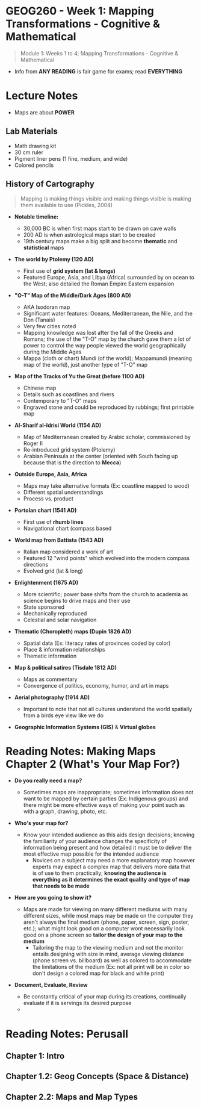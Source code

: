 # GEOG260 - Week 1: Mapping Transformations - Cognitive & Mathematical
> Module 1: Weeks 1 to 4; Mapping Transformations - Cognitive & Mathematical

- Info from **ANY READING** is fair game for exams; read **EVERYTHING**

# Lecture Notes
- Maps are about **POWER**

## Lab Materials
- Math drawing kit
- 30 cm ruler
- Pigment liner pens (1 fine, medium, and wide)
- Colored pencils

## History of Cartography
> Mapping is making things visible and making things visible is making them available to use (Pickles, 2004)

- **Notable timeline:**
    - 30,000 BC is when first maps start to be drawn on cave walls
    - 200 AD is when astrological maps start to be created
    - 19th century maps make a big split and become **thematic** and **statistical** maps

- **The world by Ptolemy (120 AD)**
    - First use of **grid system (lat & longs)**
    - Featured Europe, Asia, and Libya (Africa) surrounded by on ocean to the West; also detailed the Roman Empire Eastern expansion
- **"O-T" Map of the Middle/Dark Ages (800 AD)**
    - AKA Isodoran map
    - Significant water features: Oceans, Mediterranean, the Nile, and the Don (Tanais)
    - Very few cities noted
    - Mapping knowledge was lost after the fall of the Greeks and Romans; the use of the "T-O" map by the church gave them a lot of power to control the way people viewed the world geographically during the Middle Ages
    - Mappa (cloth or chart) Mundi (of the world); Mappamundi (meaning map of the world), just another type of "T-O" map
- **Map of the Tracks of Yu the Great (before 1100 AD)**
    - Chinese map
    - Details such as coastlines and rivers
    - Contemporary to "T-O" maps
    - Engraved stone and could be reproduced by rubbings; first printable map
- **Al-Sharif al-Idrisi World (1154 AD)**
    - Map of Mediterranean created by Arabic scholar, commissioned by Roger II
    - Re-introduced grid system (Ptolemy)
    - Arabian Peninsula at the center (oriented with South facing up because that is the direction to **Mecca**)
- **Outside Europe, Asia, Africa**
    - Maps may take alternative formats (Ex: coastline mapped to wood)
    - Different spatial understandings
    - Process vs. product
- **Portolan chart (1541 AD)**
    - First use of **rhumb lines**
    - Navigational chart (compass based
- **World map from Battista (1543 AD)**
    - Italian map considered a work of art
    - Featured 12 "wind points" which evolved into the modern compass directions
    - Evolved grid (lat & long)
- **Enlightenment (1675 AD)**
    - More scientific; power base shifts from the church to academia as science begins to drive maps and their use
    - State sponsored
    - Mechanically reproduced
    - Celestial and solar navigation
- **Thematic (Choropleth) maps (Dupin 1826 AD)**
    - Spatial data (Ex: literacy rates of provinces coded by color)
    - Place & information relationships
    - Thematic information
- **Map & political satires (Tisdale 1812 AD)**
    - Maps as commentary
    - Convergence of politics, economy, humor, and art in maps
- **Aerial photography (1914 AD)**
     - Important to note that not all cultures understand the world spatially from a birds eye view like we do
- **Geographic Information Systems (GIS)** & **Virtual globes**

# Reading Notes: Making Maps Chapter 2 (What's Your Map For?)
- **Do you really need a map?**
	- Sometimes maps are inappropriate; sometimes information does not want to be mapped by certain parties (Ex: Indigenous groups) and there might be more effective ways of making your point such as with a graph, drawing, photo, etc.

- **Who's your map for?**
	- Know your intended audience as this aids design decisions; knowing the familiarity of your audience changes the specificity of information being present and how detailed it must be to deliver the most effective map possible for the intended audience
		- Novices on a subject may need a more explanatory map however experts may expect a complex map that delivers more data that is of use to them practically; **knowing the audience is everything as it determines the exact quality and type of map that needs to be made**

- **How are you going to show it?**
	- Maps are made for viewing on many different mediums with many different sizes, while most maps may be made on the computer they aren't always the final medium (phone, paper, screen, sign, poster, etc.); what might look good on a computer wont necessarily look good on a phone screen so **tailor the design of your map to the medium**
		- Tailoring the map to the viewing medium and not the monitor entails designing with size in mind, average viewing distance (phone screen vs. billboard) as well as colored to accommodate the limitations of the medium (Ex: not all print will be in color so don't design a colored map for black and white print)

- **Document, Evaluate, Review**
	- Be constantly critical of your map during its creations, continually evaluate if it is servings its desired purpose
    -  

# Reading Notes: Perusall

## Chapter 1: Intro
## Chapter 1.2: Geog Concepts (Space & Distance)
## Chapter 2.2: Maps and Map Types